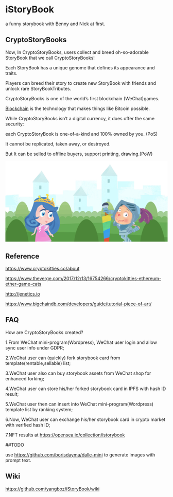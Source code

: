 # iStoryBook
a funny storybook with Benny and Nick at first.

## CryptoStoryBooks

Now, In CryptoStoryBooks, users collect and breed oh-so-adorable StoryBook that we call CryptoStoryBooks! 

Each StoryBook has a unique genome that defines its appearance and traits. 

Players can breed their story to create new StoryBook with friends and unlock rare StoryBookTributes.

CryptoStoryBooks is one of the world’s first blockchain (WeChat)games. 

[Blockchain](https://github.com/yangboz/iStoryBook/wiki/Blockchain) is the technology that makes things like Bitcoin possible. 

While CryptoStoryBooks isn’t a digital currency, it does offer the same security: 

each CryptoStoryBook is one-of-a-kind and 100% owned by you. (PoS)

It cannot be replicated, taken away, or destroyed. 

But It can be selled to offline buyers, support printing, drawing.(PoW)

![CypytoStoryBook](https://raw.githubusercontent.com/yangboz/iStoryBook/master/assets/previews/low/%E9%AA%91%E5%A3%AB%E5%86%92%E9%99%A9Begin01%20%E6%8B%B7%E8%B4%9D_res%20(3).jpg)

## Reference

https://www.cryptokitties.co/about

https://www.theverge.com/2017/12/13/16754266/cryptokitties-ethereum-ether-game-cats

http://jenetics.io

https://www.bigchaindb.com/developers/guide/tutorial-piece-of-art/

## FAQ
How are CryptoStoryBooks created?

1.From WeChat mini-program(Wordpress), WeChat user login and allow sync user info under GDPR;

2.WeChat user can (quickly) fork storybook card from template(rentable,sellable) list;

3.WeChat user also can buy storybook assets from WeChat shop for enhanced forking;

4.WeChat user can store his/her forked storybook card in IPFS with hash ID result;

5.WeChat user then can insert into  WeChat mini-program(Wordpress) template list by ranking system;

6.Now, WeChat user can exchange his/her storybook card in crypto market with verified hash ID;


7.NFT results at https://opensea.io/collection/istorybook



##TODO

use https://github.com/borisdayma/dalle-mini to generate images with prompt text.

## Wiki

https://github.com/yangboz/iStoryBook/wiki
